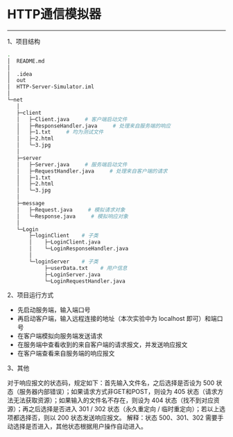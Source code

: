 # HTTP通信模拟器

---

1、项目结构

```bash
.
│  README.md
│  
│  .idea
│  out 
│  HTTP-Server-Simulator.iml
│
└─net
   │
   ├─client
   │   ├─Client.java     # 客户端启动文件
   │   ├─ResponseHandler.java     # 处理来自服务端的响应
   │   ├─1.txt     # 均为测试文件
   │   ├─2.html
   │   └─3.jpg
   │
   ├─server
   │   ├─Server.java     # 服务端启动文件
   │   ├─RequestHandler.java     # 处理来自客户端的请求
   │   ├─1.txt
   │   ├─2.html
   │   └─3.jpg
   │
   ├─message
   │   ├─Request.java     # 模拟请求对象
   │   └─Response.java     # 模拟响应对象
   │
   └─Login
       ├─loginClient    # 子类
       │    ├─LoginClient.java
       │    └─LoginResponseHandler.java
       │
       └─loginServer    # 子类
            ├─userData.txt    # 用户信息
            ├─LoginServer.java
            └─LoginRequestHandler.java
```



2、项目运行方式

- 先启动服务端，输入端口号
- 再启动客户端，输入远程连接的地址（本次实验中为 localhost 即可）和端口号
- 在客户端模拟向服务端发送请求
- 在服务端中查看收到的来自客户端的请求报文，并发送响应报文
- 在客户端查看来自服务端的响应报文



3、其他

对于响应报文的状态码，规定如下：首先输入文件名，之后选择是否设为 500 状态（服务器内部错误）；如果请求方式非GET和POST，则设为 405 状态（请求方法无法获取资源）；如果输入的文件名不存在，则设为 404 状态（找不到对应资源）；再之后选择是否进入 301 / 302 状态（永久重定向 / 临时重定向）；若以上选项都选择否，则以 200 状态发送响应报文。
解释：状态 500、301、302 需要手动选择是否进入，其他状态根据用户操作自动进入。